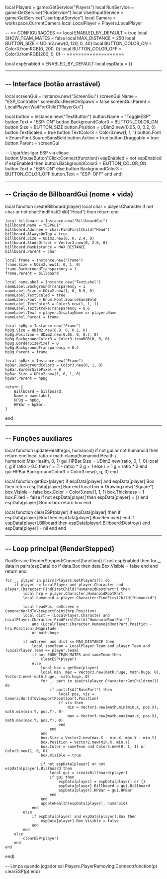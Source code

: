 local Players = game:GetService("Players")
local RunService = game:GetService("RunService")
local UserInputService = game:GetService("UserInputService")
local Camera = workspace.CurrentCamera
local LocalPlayer = Players.LocalPlayer

-- == CONFIGURAÇÕES ==
local ENABLED_BY_DEFAULT = true
local SHOW_TEAM_MATES = false
local MAX_DISTANCE = 250
local BUTTON_SIZE = UDim2.new(0, 120, 0, 40)
local BUTTON_COLOR_ON = Color3.fromRGB(0, 200, 0)
local BUTTON_COLOR_OFF = Color3.fromRGB(200, 0, 0)
-- ====================

local espEnabled = ENABLED_BY_DEFAULT
local espData = {}

------------------------------------------------
-- Interface (botão arrastável)
------------------------------------------------
local screenGui = Instance.new("ScreenGui")
screenGui.Name = "ESP_Controller"
screenGui.ResetOnSpawn = false
screenGui.Parent = LocalPlayer:WaitForChild("PlayerGui")

local button = Instance.new("TextButton")
button.Name = "ToggleESP"
button.Text = "ESP: ON"
button.BackgroundColor3 = BUTTON_COLOR_ON
button.Size = BUTTON_SIZE
button.Position = UDim2.new(0.05, 0, 0.2, 0)
button.TextScaled = true
button.TextColor3 = Color3.new(1, 1, 1)
button.Font = Enum.Font.SourceSansBold
button.Active = true
button.Draggable = true
button.Parent = screenGui

-- Ligar/desligar ESP via clique
button.MouseButton1Click:Connect(function()
	espEnabled = not espEnabled
	if espEnabled then
		button.BackgroundColor3 = BUTTON_COLOR_ON
		button.Text = "ESP: ON"
	else
		button.BackgroundColor3 = BUTTON_COLOR_OFF
		button.Text = "ESP: OFF"
	end
end)

------------------------------------------------
-- Criação de BillboardGui (nome + vida)
------------------------------------------------
local function createBillboard(player)
	local char = player.Character
	if not char or not char:FindFirstChild("Head") then return end

	local billboard = Instance.new("BillboardGui")
	billboard.Name = "ESPGui"
	billboard.Adornee = char:FindFirstChild("Head")
	billboard.AlwaysOnTop = true
	billboard.Size = UDim2.new(6, 0, 2.4, 0)
	billboard.StudsOffset = Vector3.new(0, 2.6, 0)
	billboard.MaxDistance = MAX_DISTANCE
	billboard.Parent = char

	local frame = Instance.new("Frame")
	frame.Size = UDim2.new(1, 0, 1, 0)
	frame.BackgroundTransparency = 1
	frame.Parent = billboard

	local nameLabel = Instance.new("TextLabel")
	nameLabel.BackgroundTransparency = 1
	nameLabel.Size = UDim2.new(1, 0, 0.5, 0)
	nameLabel.TextScaled = true
	nameLabel.Font = Enum.Font.SourceSansBold
	nameLabel.TextColor3 = Color3.new(1, 1, 1)
	nameLabel.TextStrokeTransparency = 0.6
	nameLabel.Text = player.DisplayName or player.Name
	nameLabel.Parent = frame

	local hpBg = Instance.new("Frame")
	hpBg.Size = UDim2.new(0.9, 0, 0.2, 0)
	hpBg.Position = UDim2.new(0.05, 0, 0.7, 0)
	hpBg.BackgroundColor3 = Color3.fromRGB(0, 0, 0)
	hpBg.BorderSizePixel = 0
	hpBg.BackgroundTransparency = 0.4
	hpBg.Parent = frame

	local hpBar = Instance.new("Frame")
	hpBar.BackgroundColor3 = Color3.new(0, 1, 0)
	hpBar.BorderSizePixel = 0
	hpBar.Size = UDim2.new(1, 0, 1, 0)
	hpBar.Parent = hpBg

	return {
		Billboard = billboard,
		Name = nameLabel,
		HPBg = hpBg,
		HPBar = hpBar,
	}
end

------------------------------------------------
-- Funções auxiliares
------------------------------------------------
local function updateHealth(gui, humanoid)
	if not gui or not humanoid then return end
	local ratio = math.clamp(humanoid.Health / humanoid.MaxHealth, 0, 1)
	gui.HPBar.Size = UDim2.new(ratio, 0, 1, 0)
	local r, g
	if ratio > 0.5 then
		r = (1 - ratio) * 2
		g = 1
	else
		r = 1
		g = ratio * 2
	end
	gui.HPBar.BackgroundColor3 = Color3.new(r, g, 0)
end

local function getBox(player)
	if espData[player] and espData[player].Box then
		return espData[player].Box
	end
	local box = Drawing.new("Square")
	box.Visible = false
	box.Color = Color3.new(1, 1, 1)
	box.Thickness = 1
	box.Filled = false
	if not espData[player] then espData[player] = {} end
	espData[player].Box = box
	return box
end

local function clearESP(player)
	if espData[player] then
		if espData[player].Box then espData[player].Box:Remove() end
		if espData[player].Billboard then espData[player].Billboard:Destroy() end
		espData[player] = nil
	end
end

------------------------------------------------
-- Loop principal (RenderStepped)
------------------------------------------------
RunService.RenderStepped:Connect(function()
	if not espEnabled then
		for _, data in pairs(espData) do
			if data.Box then data.Box.Visible = false end
		end
		return
	end

	for _, player in pairs(Players:GetPlayers()) do
		if player ~= LocalPlayer and player.Character and player.Character:FindFirstChild("HumanoidRootPart") then
			local hrp = player.Character.HumanoidRootPart
			local humanoid = player.Character:FindFirstChild("Humanoid")

			local headPos, onScreen = Camera:WorldToViewportPoint(hrp.Position)
			local dist = (LocalPlayer.Character and LocalPlayer.Character:FindFirstChild("HumanoidRootPart"))
				and (LocalPlayer.Character.HumanoidRootPart.Position - hrp.Position).Magnitude
				or math.huge

			if onScreen and dist <= MAX_DISTANCE then
				local sameTeam = LocalPlayer.Team and player.Team and (LocalPlayer.Team == player.Team)
				if not SHOW_TEAM_MATES and sameTeam then
					clearESP(player)
				else
					local box = getBox(player)
					local min, max = Vector3.new(math.huge, math.huge, 0), Vector3.new(-math.huge, -math.huge, 0)
					for _, part in ipairs(player.Character:GetChildren()) do
						if part:IsA("BasePart") then
							local pos, vis = Camera:WorldToViewportPoint(part.Position)
							if vis then
								min = Vector3.new(math.min(min.X, pos.X), math.min(min.Y, pos.Y), 0)
								max = Vector3.new(math.max(max.X, pos.X), math.max(max.Y, pos.Y), 0)
							end
						end
					end
					box.Size = Vector2.new(max.X - min.X, max.Y - min.Y)
					box.Position = Vector2.new(min.X, min.Y)
					box.Color = sameTeam and Color3.new(0, 1, 1) or Color3.new(1, 0, 0)
					box.Visible = true

					if not espData[player] or not espData[player].Billboard then
						local gui = createBillboard(player)
						if gui then
							espData[player] = espData[player] or {}
							espData[player].Billboard = gui.Billboard
							espData[player].HPBar = gui.HPBar
						end
					end
					updateHealth(espData[player], humanoid)
				end
			else
				if espData[player] and espData[player].Box then
					espData[player].Box.Visible = false
				end
			end
		else
			clearESP(player)
		end
	end
end)

-- Limpa quando jogador sai
Players.PlayerRemoving:Connect(function(p)
	clearESP(p)
end)
